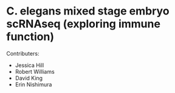 # C. elegans mixed stage embryo scRNAseq (exploring immune function)

Contributers: 
- Jessica Hill
- Robert Williams
- David King
- Erin Nishimura 

